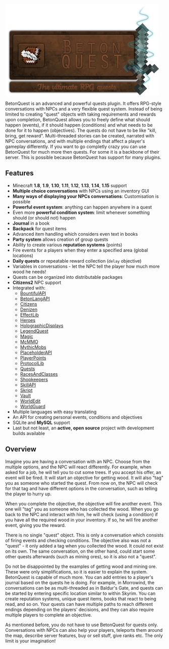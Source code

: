 ![BetonQuest](images/design/logo.png)

BetonQuest is an advanced and powerful quests plugin. It offers RPG-style conversations with NPCs and a very flexible quest system. Instead of being limited to creating "quest" objects with taking requirements and rewards upon completion, BetonQuest allows you to freely define what should happen (events), if it should happen (conditions) and what needs to be done for it to happen (objectives). The quests do not have to be like "kill, bring, get reward". Multi-threaded stories can be created, narrated with NPC conversations, and with multiple endings that affect a player's gameplay differently. 
If you want to go completly crazy you can use BetonQuest for much more then quests. For some it is a backbone of their server. This is possible because BetonQuest has support for many plugins.

## Features

* Minecraft **1.8**, **1.9**, **1.10**, **1.11**, **1.12**, **1.13**, **1.14**, **1.15** support
* **Multiple choice conversations** with NPCs using an inventory GUI
* **Many ways of displaying your NPCs conversations**: Customisation is possible
* **Powerful event system**: anything can happen anywhere in a quest
* Even more **powerful condition system**: limit whenever something should (or should not) happen
* **Journal** in a book
* **Backpack** for quest items
* Advanced item handling which considers even text in books
* **Party system** allows creation of group quests
* Ability to create various **reputation systems** (points)
* Fire events for a players when they enter a specified area (global locations)
* **Daily quests** or repeatable reward collection (`delay` objective)
* Variables in conversations - let the NPC tell the player how much more wood he needs!
* Quests can be organized into distributable packages
* **Citizens2** NPC support
* Integrated with:
    * [BountifulAPI](https://www.spigotmc.org/resources/bountifulapi-1-8-1-13.1394/)
    * [BetonLangAPI](https://github.com/Co0sh/BetonLangAPI)
    * [Citizens](https://dev.bukkit.org/bukkit-plugins/citizens/)
    * [Denizen](https://dev.bukkit.org/bukkit-plugins/denizen/)
    * [EffectLib](https://dev.bukkit.org/bukkit-plugins/effectlib/)
    * [Heroes](https://dev.bukkit.org/bukkit-plugins/heroes/)
    * [HolographicDisplays](https://dev.bukkit.org/bukkit-plugins/holographic-displays/)
    * [LegendQuest](https://dev.bukkit.org/bukkit-plugins/legendquest/)
    * [Magic](https://dev.bukkit.org/bukkit-plugins/magic/)
    * [McMMO](https://dev.bukkit.org/bukkit-plugins/mcmmo/)
    * [MythicMobs](https://dev.bukkit.org/bukkit-plugins/mythicmobs/)
    * [PlaceholderAPI](https://www.spigotmc.org/resources/placeholderapi.6245/)
    * [PlayerPoints](https://dev.bukkit.org/bukkit-plugins/playerpoints/)
    * [ProtocolLib](https://www.spigotmc.org/resources/protocollib.1997/)
    * [Quests](https://dev.bukkit.org/bukkit-plugins/quests/)
    * [RacesAndClasses](https://dev.bukkit.org/bukkit-plugins/racesandclasses/)
    * [Shopkeepers](https://dev.bukkit.org/bukkit-plugins/shopkeepers/)
    * [SkillAPI](https://dev.bukkit.org/bukkit-plugins/skillapi/)
    * [Skript](https://dev.bukkit.org/bukkit-plugins/skript/)
    * [Vault](https://dev.bukkit.org/bukkit-plugins/vault/)
    * [WorldEdit](https://dev.bukkit.org/bukkit-plugins/worldedit/)
    * [WorldGuard](https://dev.bukkit.org/bukkit-plugins/worldguard/)
* Multiple languages with easy translating
* An API for creating personal events, conditions and objectives
* SQLite and **MySQL** support
* Last but not least, an **active, open source** project with development builds available

## Overview

Imagine you are having a conversation with an NPC. Choose from the multiple options, and the NPC will react differently. For example, when asked for a job, he will tell you to cut some trees. If you accept his offer, an event will be fired. It will start an objective for getting wood. It will also "tag" you as someone who started the quest. From now on, the NPC will check for that tag and have different options in the conversation, such as telling the player to hurry up.

When you complete the objective, the objective will fire another event. This one will "tag" you as someone who has collected the wood. When you go back to the NPC and interact with him, he will check (using a condition) if you have all the required wood in your inventory. If so, he will fire another event, giving you the reward.

There is no single "quest" object. This is only a conversation which consists of firing events and checking conditions. The objective also was not a "quest" - it only added a tag when you collected the wood. It could not exist on its own. The same conversation, on the other hand, could start some other quests afterwards (such as mining ores), so it is also not a "quest".

Do not be disappointed by the examples of getting wood and mining ore. These were only simplifications, so it is easier to explain the system. BetonQuest is capable of much more. You can add entries to a player's journal based on the quests he is doing. For example, in Morrowind, the conversations can be as multi-threaded as in Baldur's Gate, and quests can be started by entering specific location similar to within Skyrim. You can create reputation systems, unique quest items, books that react to being read, and so on. Your quests can have multiple paths to reach different endings depending on the players' decisions, and they can also require multiple players to complete an objective.

As mentioned before, you do not have to use BetonQuest for quests only. Conversations with NPCs can also help your players, teleports them around the map, describe server features, buy or sell stuff, give ranks etc. The only limit is your imagination!
